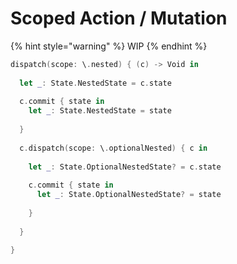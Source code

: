 # Scoped Action / Mutation



{% hint style="warning" %}
WIP
{% endhint %}



```swift
dispatch(scope: \.nested) { (c) -> Void in
        
  let _: State.NestedState = c.state
  
  c.commit { state in
    let _: State.NestedState = state
    
  }
  
  c.dispatch(scope: \.optionalNested) { c in
    
    let _: State.OptionalNestedState? = c.state
    
    c.commit { state in
      let _: State.OptionalNestedState? = state
      
    }
    
  }
          
}
```

